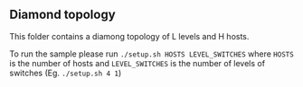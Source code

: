 ## Diamond topology

This folder contains a diamong topology of L levels and H hosts.

To run the sample please run `./setup.sh HOSTS LEVEL_SWITCHES` where `HOSTS` is the number of hosts and `LEVEL_SWITCHES` is the number of levels of switches (Eg. `./setup.sh 4 1`)

